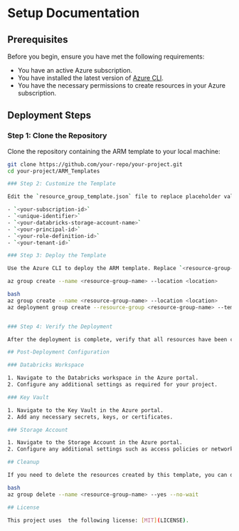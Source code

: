 # Setup Documentation

## Prerequisites

Before you begin, ensure you have met the following requirements:

- You have an active Azure subscription.
- You have installed the latest version of [Azure CLI](https://docs.microsoft.com/en-us/cli/azure/install-azure-cli).
- You have the necessary permissions to create resources in your Azure subscription.

## Deployment Steps

### Step 1: Clone the Repository

Clone the repository containing the ARM template to your local machine:

```bash
git clone https://github.com/your-repo/your-project.git
cd your-project/ARM_Templates

### Step 2: Customize the Template

Edit the `resource_group_template.json` file to replace placeholder values with your actual Azure subscription details:

- `<your-subscription-id>`
- `<unique-identifier>`
- `<your-databricks-storage-account-name>`
- `<your-principal-id>`
- `<your-role-definition-id>`
- `<your-tenant-id>`

### Step 3: Deploy the Template

Use the Azure CLI to deploy the ARM template. Replace `<resource-group-name>` and `<location>` with your desired resource group name and Azure region:

az group create --name <resource-group-name> --location <location>

bash
az group create --name <resource-group-name> --location <location>
az deployment group create --resource-group <resource-group-name> --template-file resource_group_template.json


### Step 4: Verify the Deployment

After the deployment is complete, verify that all resources have been created successfully in the Azure portal.

## Post-Deployment Configuration

### Databricks Workspace

1. Navigate to the Databricks workspace in the Azure portal.
2. Configure any additional settings as required for your project.

### Key Vault

1. Navigate to the Key Vault in the Azure portal.
2. Add any necessary secrets, keys, or certificates.

### Storage Account

1. Navigate to the Storage Account in the Azure portal.
2. Configure any additional settings such as access policies or networking rules.

## Cleanup

If you need to delete the resources created by this template, you can delete the resource group:

bash
az group delete --name <resource-group-name> --yes --no-wait

## License

This project uses  the following license: [MIT](LICENSE).
